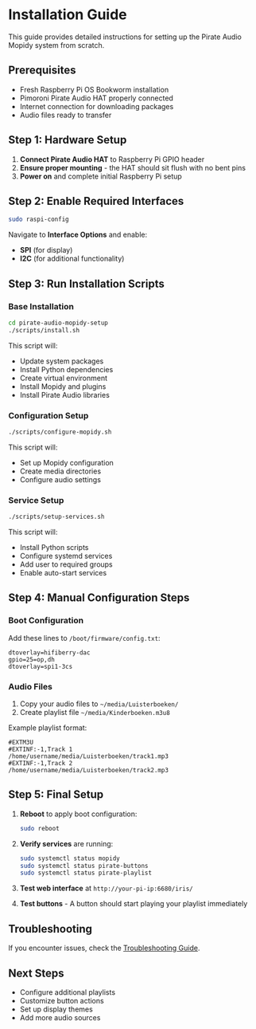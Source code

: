 # Installation Guide

This guide provides detailed instructions for setting up the Pirate Audio Mopidy system from scratch.

## Prerequisites

- Fresh Raspberry Pi OS Bookworm installation
- Pimoroni Pirate Audio HAT properly connected
- Internet connection for downloading packages
- Audio files ready to transfer

## Step 1: Hardware Setup

1. **Connect Pirate Audio HAT** to Raspberry Pi GPIO header
2. **Ensure proper mounting** - the HAT should sit flush with no bent pins
3. **Power on** and complete initial Raspberry Pi setup

## Step 2: Enable Required Interfaces

```bash
sudo raspi-config
```

Navigate to **Interface Options** and enable:
- **SPI** (for display)
- **I2C** (for additional functionality)

## Step 3: Run Installation Scripts

### Base Installation
```bash
cd pirate-audio-mopidy-setup
./scripts/install.sh
```

This script will:
- Update system packages
- Install Python dependencies
- Create virtual environment
- Install Mopidy and plugins
- Install Pirate Audio libraries

### Configuration Setup
```bash
./scripts/configure-mopidy.sh
```

This script will:
- Set up Mopidy configuration
- Create media directories
- Configure audio settings

### Service Setup
```bash
./scripts/setup-services.sh
```

This script will:
- Install Python scripts
- Configure systemd services
- Add user to required groups
- Enable auto-start services

## Step 4: Manual Configuration Steps

### Boot Configuration
Add these lines to `/boot/firmware/config.txt`:
```
dtoverlay=hifiberry-dac
gpio=25=op,dh
dtoverlay=spi1-3cs
```

### Audio Files
1. Copy your audio files to `~/media/Luisterboeken/`
2. Create playlist file `~/media/Kinderboeken.m3u8`

Example playlist format:
```
#EXTM3U
#EXTINF:-1,Track 1
/home/username/media/Luisterboeken/track1.mp3
#EXTINF:-1,Track 2
/home/username/media/Luisterboeken/track2.mp3
```

## Step 5: Final Setup

1. **Reboot** to apply boot configuration:
   ```bash
   sudo reboot
   ```

2. **Verify services** are running:
   ```bash
   sudo systemctl status mopidy
   sudo systemctl status pirate-buttons
   sudo systemctl status pirate-playlist
   ```

3. **Test web interface** at `http://your-pi-ip:6680/iris/`

4. **Test buttons** - A button should start playing your playlist immediately

## Troubleshooting

If you encounter issues, check the [Troubleshooting Guide](troubleshooting.md).

## Next Steps

- Configure additional playlists
- Customize button actions
- Set up display themes
- Add more audio sources